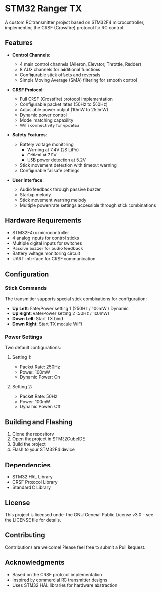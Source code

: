 # STM32 Ranger TX

A custom RC transmitter project based on STM32F4 microcontroller, implementing the CRSF (Crossfire) protocol for RC control.

## Features

- **Control Channels**:
  - 4 main control channels (Aileron, Elevator, Throttle, Rudder)
  - 8 AUX channels for additional functions
  - Configurable stick offsets and reversals
  - Simple Moving Average (SMA) filtering for smooth control

- **CRSF Protocol**:
  - Full CRSF (Crossfire) protocol implementation
  - Configurable packet rates (50Hz to 500Hz)
  - Adjustable power output (10mW to 250mW)
  - Dynamic power control
  - Model matching capability
  - WiFi connectivity for updates

- **Safety Features**:
  - Battery voltage monitoring
    - Warning at 7.4V (2S LiPo)
    - Critical at 7.0V
    - USB power detection at 5.2V
  - Stick movement detection with timeout warning
  - Configurable failsafe settings

- **User Interface**:
  - Audio feedback through passive buzzer
  - Startup melody
  - Stick movement warning melody
  - Multiple power/rate settings accessible through stick combinations

## Hardware Requirements

- STM32F4xx microcontroller
- 4 analog inputs for control sticks
- Multiple digital inputs for switches
- Passive buzzer for audio feedback
- Battery voltage monitoring circuit
- UART interface for CRSF communication

## Configuration

### Stick Commands
The transmitter supports special stick combinations for configuration:
- **Up Left**: Rate/Power setting 1 (250Hz / 100mW / Dynamic)
- **Up Right**: Rate/Power setting 2 (50Hz / 100mW)
- **Down Left**: Start TX bind
- **Down Right**: Start TX module WiFi

### Power Settings
Two default configurations:
1. Setting 1:
   - Packet Rate: 250Hz
   - Power: 100mW
   - Dynamic Power: On

2. Setting 2:
   - Packet Rate: 50Hz
   - Power: 100mW
   - Dynamic Power: Off

## Building and Flashing

1. Clone the repository
2. Open the project in STM32CubeIDE
3. Build the project
4. Flash to your STM32F4 device

## Dependencies

- STM32 HAL Library
- CRSF Protocol Library
- Standard C Library

## License

This project is licensed under the GNU General Public License v3.0 - see the LICENSE file for details.

## Contributing

Contributions are welcome! Please feel free to submit a Pull Request.

## Acknowledgments

- Based on the CRSF protocol implementation
- Inspired by commercial RC transmitter designs
- Uses STM32 HAL libraries for hardware abstraction 